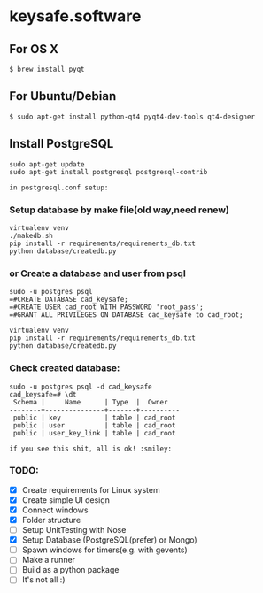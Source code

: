 # keysafe.software

## For OS X

```
$ brew install pyqt
```

## For Ubuntu/Debian

```
$ sudo apt-get install python-qt4 pyqt4-dev-tools qt4-designer
```

## Install PostgreSQL
```
sudo apt-get update
sudo apt-get install postgresql postgresql-contrib

in postgresql.conf setup:
```

### Setup database by make file(old way,need renew)

```
virtualenv venv
./makedb.sh
pip install -r requirements/requirements_db.txt
python database/createdb.py
```

### or Create a database and user from psql

```
sudo -u postgres psql
=#CREATE DATABASE cad_keysafe;
=#CREATE USER cad_root WITH PASSWORD 'root_pass';
=#GRANT ALL PRIVILEGES ON DATABASE cad_keysafe to cad_root;

virtualenv venv
pip install -r requirements/requirements_db.txt
python database/createdb.py
```

### Check created database:
```
sudo -u postgres psql -d cad_keysafe
cad_keysafe=# \dt
 Schema |     Name      | Type  |  Owner   
--------+---------------+-------+----------
 public | key           | table | cad_root
 public | user          | table | cad_root
 public | user_key_link | table | cad_root
 
if you see this shit, all is ok! :smiley:

```

### TODO:

- [x] Create requirements for Linux system
- [x] Create simple UI design
- [x] Connect windows
- [x] Folder structure
- [ ] Setup UnitTesting with Nose
- [x] Setup Database (PostgreSQL(prefer) or Mongo)
- [ ] Spawn windows for timers(e.g. with gevents)
- [ ] Make a runner
- [ ] Build as a python package
- [ ] It's not all :)
